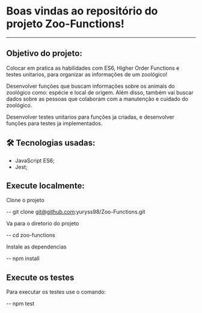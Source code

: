 # Boas vindas ao repositório do projeto Zoo-Functions!

---

## Objetivo do projeto:

Colocar em pratica as habilidades com ES6, Higher Order Functions e testes unitarios, para organizar as informações de um zoológico!

Desenvolver funções que buscam informações sobre os animais do zoológico como: espécie e local de origem. Além disso, também vai buscar dados
sobre as pessoas que colaboram com a manutenção e cuidado do zoológico.

Desenvolver testes unitarios para funções ja criadas, e desenvolver funções para testes ja implementados.


## 🛠 Tecnologias usadas:

* JavaScript ES6;
* Jest;

## Execute localmente:

Clone o projeto

  -- git clone git@github.com:yuryss98/Zoo-Functions.git

Va para o diretorio do projeto

  -- cd zoo-functions

Instale as dependencias

  -- npm install


## Execute os testes

Para executar os testes use o comando:

  -- npm test
